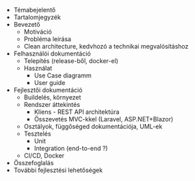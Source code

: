 - Témabejelentő
- Tartalomjegyzék
- Bevezető
  - Motiváció
  - Probléma leírása
  - Clean architecture, kedvhozó a technikai megvalósításhoz
- Felhasználói dokumentáció
  - Telepítés (release-ből, docker-el)
  - Használat
    - Use Case diagramm
    - User guide
- Fejlesztői dokumentáció
  - Buildelés, környezet
  - Rendszer áttekintés
    - Kliens - REST API architektúra
    - Összevetés MVC-kkel (Laravel, ASP.NET+Blazor)
  - Osztályok, függőséged dokumentációja, UML-ek
  - Tesztelés
    - Unit
    - Integration (end-to-end ?)
  - CI/CD, Docker
- Összefoglalás
- További fejlesztési lehetőségek
